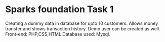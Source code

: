 # Sparks foundation Task 1

Creating a dummy data in database for upto 10
customers. 
Allows money transfer and shows transaction history.
Demo user can be created as well.
Front-end: PHP,CSS,HTML
Database used: Mysql.
